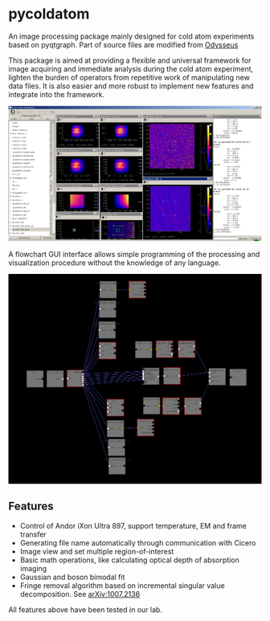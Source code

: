 pycoldatom
==========

An image processing package mainly designed for cold atom experiments based on pyqtgraph.
Part of source files are modified from [Odysseus](https://github.com/edjoesu/odysseus)

This package is aimed at providing a flexible and universal framework for image acquiring and immediate analysis during the cold atom experiment, lighten the burden of operators from repetitive work of manipulating new data files. It is also easier and more robust to implement new features and integrate into the framework.

![Main window](doc/window.png)

A flowchart GUI interface allows simple programming of the processing and visualization procedure without the knowledge of any language.

![Flowchart](doc/flowchart.png)

Features
--------

 * Control of Andor iXon Ultra 897, support temperature, EM and frame transfer
 * Generating file name automatically through communication with Cicero
 * Image view and set multiple region-of-interest
 * Basic math operations, like calculating optical depth of absorption imaging
 * Gaussian and boson bimodal fit
 * Fringe removal algorithm based on incremental singular value decomposition. See [arXiv:1007.2136](http://arxiv.org/abs/1007.2136)

 All features above have been tested in our lab.
